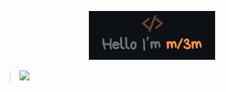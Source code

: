 <p align="center"><img width="40%" alt="Hello, I'm Mlem I do algorithms!" src="./assets/ml3m.png" /></a></p>


> ![](https://komarev.com/ghpvc/?username=ml3m)

